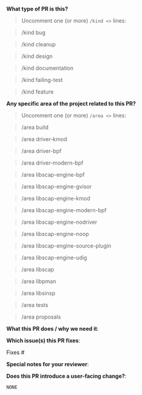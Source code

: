 <!--  Thanks for sending a pull request!  Here are some tips for you:

1. If this is your first time, please read our contributor guidelines in the [CONTRIBUTING.md](https://github.com/falcosecurity/.github/blob/master/CONTRIBUTING.md) file and learn how to compile Falco from source [here](https://falco.org/docs/source).
2. Please label this pull request according to what type of issue you are addressing.
3. Please add a release note!
4. If the PR is unfinished while opening it specify a wip in the title before the actual title, for example, "wip: my awesome feature"
-->

**What type of PR is this?**

> Uncomment one (or more) `/kind <>` lines:

> /kind bug

> /kind cleanup

> /kind design

> /kind documentation

> /kind failing-test

> /kind feature

**Any specific area of the project related to this PR?**

> Uncomment one (or more) `/area <>` lines:

> /area build

> /area driver-kmod

> /area driver-bpf

> /area driver-modern-bpf

> /area libscap-engine-bpf

> /area libscap-engine-gvisor

> /area libscap-engine-kmod

> /area libscap-engine-modern-bpf

> /area libscap-engine-nodriver

> /area libscap-engine-noop

> /area libscap-engine-source-plugin

> /area libscap-engine-udig

> /area libscap

> /area libpman

> /area libsinsp

> /area tests

> /area proposals

<!--
Please remove the leading whitespace before the `/area <>` you uncommented.
-->

**What this PR does / why we need it**:

**Which issue(s) this PR fixes**:

<!--
Automatically closes linked issue when PR is merged.
Usage: `Fixes #<issue number>`, or `Fixes (paste link of issue)`.
If PR is `kind/failing-tests` please post the related issues/tests in a comment and do not use `Fixes`.
-->

Fixes #

**Special notes for your reviewer**:

**Does this PR introduce a user-facing change?**:

<!--
If no, you have to do nothing.
If yes, a release note is required:
Delete `NONE` and enter your extended release note in the block below.
Please note, the release note follows the "conventional commit specification" (https://www.conventionalcommits.org/en/v1.0.0/):
For example: `fix: broken link`.
If the PR requires additional action from users switching to the new release, prepend the string "action required:".
For example, `action required: change the API interface of libscap`.
-->

```release-note
NONE
```
